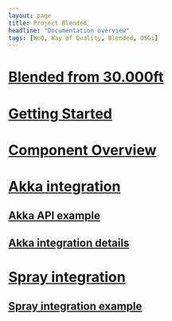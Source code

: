 ```yaml
---
layout: page
title: Project Blended
headline: "Documentation overview"
tags: [WoQ, Way of Quality, Blended, OSGi]
---
```


# [Blended from 30.000ft](30000.html)

# [Getting Started](GettingStarted.html)

# [Component Overview](ComponentOverview.html)

# [Akka integration](akka/AkkaIntegration.html)

## [Akka API example](akka/AkkaApiExample.html)

## [Akka integration details](akka/AkkaIntegrationDetails.html)

# [Spray integration](spray/SprayIntegration.html)

## [Spray integration example](spray/SprayIntegrationExample.html)


